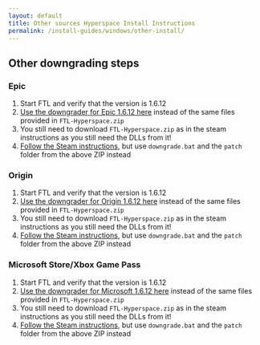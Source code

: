 ```yaml
---
layout: default
title: Other sources Hyperspace Install Instructions
permalink: /install-guides/windows/other-install/
---
```


## Other downgrading steps

### Epic
1. Start FTL and verify that the version is 1.6.12
2. [Use the downgrader for Epic 1.6.12 here](https://drive.google.com/file/d/1wM4Lb1ADy3PHay5sNuWpQOTnWbpIOGQ1/view?usp=sharing) instead of the same files provided in `FTL-Hyperspace.zip`
3. You still need to download `FTL-Hyperspace.zip` as in the steam instructions as you still need the DLLs from it!
4. [Follow the Steam instructions](/FTL-Hyperspace/install-guides/windows/steam-install), but use `downgrade.bat` and the `patch` folder from the above ZIP instead

### Origin
1. Start FTL and verify that the version is 1.6.12
2. [Use the downgrader for Origin 1.6.12 here](https://drive.google.com/file/d/1GTxiidyp0o5D1HBMrT0XprstVmPwvuqo/view?usp=sharing) instead of the same files provided in `FTL-Hyperspace.zip`
3. You still need to download `FTL-Hyperspace.zip` as in the steam instructions as you still need the DLLs from it!
4. [Follow the Steam instructions](/FTL-Hyperspace/install-guides/windows/steam-install), but use `downgrade.bat` and the `patch` folder from the above ZIP instead

### Microsoft Store/Xbox Game Pass
1. Start FTL and verify that the version is 1.6.12
2. [Use the downgrader for Microsoft 1.6.12 here](https://drive.google.com/file/d/18tnHl85Ll36gBMcGGCbzu1LQZJ8QBiA0/view?usp=sharing) instead of the same files provided in `FTL-Hyperspace.zip`
3. You still need to download `FTL-Hyperspace.zip` as in the steam instructions as you still need the DLLs from it!
4. [Follow the Steam instructions](/FTL-Hyperspace/install-guides/windows/steam-install), but use `downgrade.bat` and the `patch` folder from the above ZIP instead
